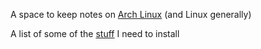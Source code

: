 A space to keep notes on [Arch Linux](https://archlinux.org/) (and Linux generally)

A list of some of the [stuff](stuff.md) I need to install

